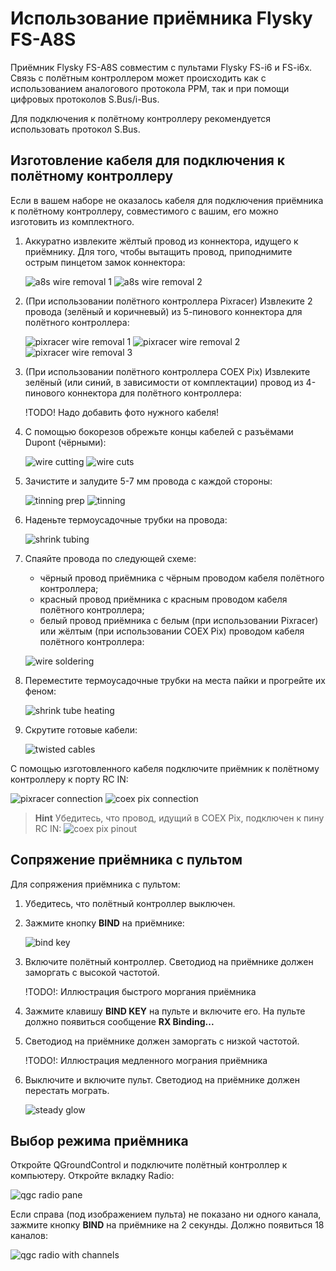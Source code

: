 # Использование приёмника Flysky FS-A8S

Приёмник Flysky FS-A8S совместим с пультами Flysky FS-i6 и FS-i6x. Связь с полётным контроллером может происходить как с использованием аналогового протокола PPM, так и при помощи цифровых протоколов S.Bus/i-Bus.

Для подключения к полётному контроллеру рекомендуется использовать протокол S.Bus.

## Изготовление кабеля для подключения к полётному контроллеру

Если в вашем наборе не оказалось кабеля для подключения приёмника к полётному контроллеру, совместимого с вашим, его можно изготовить из комплектного.

1. Аккуратно извлеките жёлтый провод из коннектора, идущего к приёмнику. Для того, чтобы вытащить провод, приподнимите острым пинцетом замок коннектора:

    ![a8s wire removal 1](assets/kb013_flysky_a8s/001_a8s_cable_small.jpg)
    ![a8s wire removal 2](assets/kb013_flysky_a8s/002_a8s_cable_small.jpg)

2. (При использовании полётного контроллера Pixracer) Извлеките 2 провода (зелёный и коричневый) из 5-пинового коннектора для полётного контроллера:

    ![pixracer wire removal 1](assets/kb013_flysky_a8s/003_pixracer_unlock.jpg)
    ![pixracer wire removal 2](assets/kb013_flysky_a8s/004_pixracer_wire.jpg)
    ![pixracer wire removal 3](assets/kb013_flysky_a8s/005_pixracer_done.jpg)

3. (При использовании полётного контроллера COEX Pix) Извлеките зелёный (или синий, в зависимости от комплектации) провод из 4-пинового коннектора для полётного контроллера:

    !TODO! Надо добавить фото нужного кабеля!

4. С помощью бокорезов обрежьте концы кабелей с разъёмами Dupont (чёрными):

    ![wire cutting](assets/kb013_flysky_a8s/006_wire_cutting.jpg)
    ![wire cuts](assets/kb013_flysky_a8s/007_wire_cuts.jpg)

5. Зачистите и залудите 5-7 мм провода с каждой стороны:

    ![tinning prep](assets/kb013_flysky_a8s/008_tinning_prep.jpg)
    ![tinning](assets/kb013_flysky_a8s/009_tinning.jpg)

6. Наденьте термоусадочные трубки на провода:

    ![shrink tubing](assets/kb013_flysky_a8s/010_thermal_insulation.jpg)

7. Спаяйте провода по следующей схеме:
    * чёрный провод приёмника с чёрным проводом кабеля полётного контроллера;
    * красный провод приёмника с красным проводом кабеля полётного контроллера;
    * белый провод приёмника с белым (при использовании Pixracer) или жёлтым (при использовании COEX Pix) проводом кабеля полётного контроллера:

    ![wire soldering](assets/kb013_flysky_a8s/011_wire_soldering.jpg)

8. Переместите термоусадочные трубки на места пайки и прогрейте их феном:

    ![shrink tube heating](assets/kb013_flysky_a8s/012_heat_shrink.jpg)

9. Скрутите готовые кабели:

    ![twisted cables](assets/kb013_flysky_a8s/013_cable_twist.jpg)

С помощью изготовленного кабеля подключите приёмник к полётному контроллеру к порту RC IN:

![pixracer connection](assets/kb013_flysky_a8s/014_fcu_connection.jpg)
![coex pix connection](assets/kb013_flysky_a8s/015_coex_pix_connection.jpg)

> **Hint** Убедитесь, что провод, идущий в COEX Pix, подключен к пину RC IN:
![coex pix pinout](assets/kb013_flysky_a8s/coex_pix.png)

## Сопряжение приёмника с пультом

Для сопряжения приёмника с пультом:

1. Убедитесь, что полётный контроллер выключен.
2. Зажмите кнопку **BIND** на приёмнике:

    ![bind key](assets/kb013_flysky_a8s/016_bind_key.jpg)

3. Включите полётный контроллер. Светодиод на приёмнике должен заморгать с высокой частотой.

    !TODO!: Иллюстрация быстрого моргания приёмника

4. Зажмите клавишу **BIND KEY** на пульте и включите его. На пульте должно появиться сообщение **RX Binding...**
5. Светодиод на приёмнике должен заморгать с низкой частотой.

    !TODO!: Иллюстрация медленного мограния приёмника

6. Выключите и включите пульт. Светодиод на приёмнике должен перестать мограть.

    ![steady glow](assets/kb013_flysky_a8s/017_steady_glow.jpg)

## Выбор режима приёмника

Откройте QGroundControl и подключите полётный контроллер к компьютеру. Откройте вкладку Radio:

![qgc radio pane](assets/kb013_flysky_a8s/018_qgc_radio.png)

Если справа (под изображением пульта) не показано ни одного канала, зажмите кнопку **BIND** на приёмнике на 2 секунды. Должно появиться 18 каналов:

![qgc radio with channels](assets/kb013_flysky_a8s/019_qgc_channels.png)
